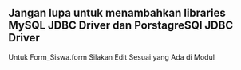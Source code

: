 ## Jangan lupa untuk menambahkan libraries MySQL JDBC Driver dan PorstagreSQl JDBC Driver
Untuk Form_Siswa.form Silakan Edit Sesuai yang Ada di Modul

